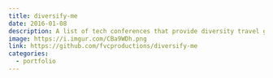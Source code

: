 ```yaml
---
title: diversify-me
date: 2016-01-08
description: A list of tech conferences that provide diversity travel grants or scholarships.
image: https://i.imgur.com/CBa9WDh.png
link: https://github.com/fvcproductions/diversify-me
categories:
  - portfolio
---
```

